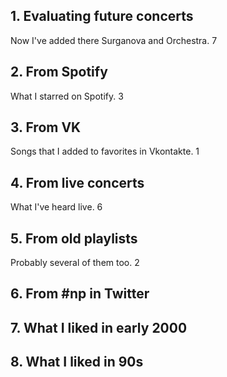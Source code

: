 ## 1. Evaluating future concerts
Now I've added there Surganova and Orchestra.
7


## 2. From Spotify
What I starred on Spotify.
3


## 3. From VK
Songs that I added to favorites in Vkontakte.
1


## 4. From live concerts
What I've heard live.
6


## 5. From old playlists
Probably several of them too.
2


## 6. From #np in Twitter


## 7. What I liked in early 2000


## 8. What I liked in 90s
